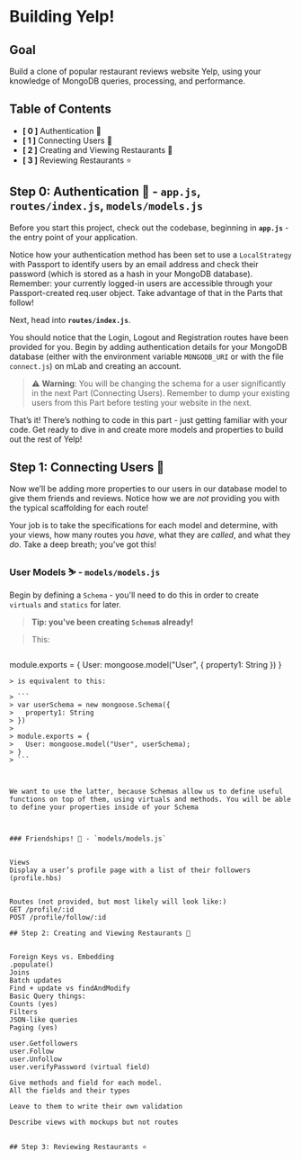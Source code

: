 # Building Yelp!

## Goal

Build a clone of popular restaurant reviews website Yelp, using your knowledge of MongoDB queries, processing, and performance. 


## Table of Contents


- **[ 0 ]** Authentication 🔐
- **[ 1 ]** Connecting Users 🙇
- **[ 2 ]** Creating and Viewing Restaurants 🍔
- **[ 3 ]** Reviewing Restaurants ⭐

## Step 0: Authentication 🔐 - `app.js`, `routes/index.js`,  `models/models.js`
Before you start this project, check out the codebase, beginning in **`app.js`** - the entry point of your application. 

Notice how your authentication method has been set to use a `LocalStrategy` with Passport to identify users by an email address and check their password (which is stored as a hash in your MongoDB database). Remember: your currently logged-in users are accessible through your Passport-created req.user object. Take advantage of that in the Parts that follow!

Next, head into **`routes/index.js`**.

You should notice that the Login, Logout and Registration routes have been provided for you. Begin by adding authentication details for your MongoDB database (either with the environment variable `MONGODB_URI` or with the file `connect.js`) on mLab and creating an account. 

> ⚠️ **Warning**: You will be changing the schema for a user significantly in the next Part (Connecting Users). Remember to dump your existing users from this Part before testing your website in the next.


That’s it! There’s nothing to code in this part - just getting familiar with your code.
Get ready to dive in and create more models and properties to build out the rest of Yelp!

## Step 1: Connecting Users 🙇
Now we’ll be adding more properties to our users in our database model to give them friends and reviews. Notice how we are *not* providing you with the typical scaffolding for each route! 

Your job is to take the specifications for each model and determine, with your views, how many routes you *have*, what they are *called*, and what they *do*. Take a deep breath; you've got this!

### User Models ⛷ - `models/models.js`

Begin by defining a `Schema` - you'll need to do this in order to create `virtuals` and `statics` for later.


> **Tip: you've been creating `Schema`s already!**

> This: 

> ```
module.exports = {
	User: mongoose.model("User", {
		property1: String
	})
}
```
> is equivalent to this:

> ```
> var userSchema = new mongoose.Schema({
> 	property1: String
> })
> 
> module.exports = {
> 	User: mongoose.model("User", userSchema);
> }
> ```



We want to use the latter, because Schemas allow us to define useful functions on top of them, using virtuals and methods. You will be able to define your properties inside of your Schema 



### Friendships! 👫 - `models/models.js`


Views
Display a user’s profile page with a list of their followers (profile.hbs)


Routes (not provided, but most likely will look like:)
GET /profile/:id
POST /profile/follow/:id

## Step 2: Creating and Viewing Restaurants 🍔


Foreign Keys vs. Embedding
.populate()
Joins
Batch updates
Find + update vs findAndModify
Basic Query things:
Counts (yes)
Filters 
JSON-like queries
Paging (yes) 

user.Getfollowers
user.Follow
user.Unfollow 
user.verifyPassword (virtual field)

Give methods and field for each model.
All the fields and their types

Leave to them to write their own validation 

Describe views with mockups but not routes


## Step 3: Reviewing Restaurants ⭐

